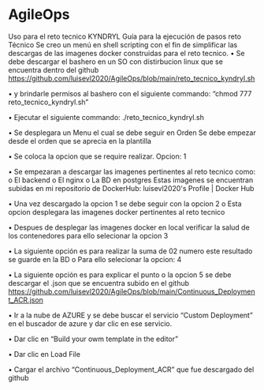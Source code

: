 # AgileOps
Uso para el reto tecnico KYNDRYL
Guía para la ejecución de pasos reto Técnico
Se creo un menú en shell scripting con el fin de simplificar las descargas de las imagenes docker construidas para el reto tecnico.
•	Se debe descargar el bashero en un SO con distirbucion linux que se encuentra dentro del github
https://github.com/luisevl2020/AgileOps/blob/main/reto_tecnico_kyndryl.sh
 
•	y brindarle permisos al bashero con el siguiente commando:
“chmod 777 reto_tecnico_kyndryl.sh”
 
•	Ejecutar el siguiente commando: ./reto_tecnico_kyndryl.sh
 
•	Se desplegara un Menu el cual se debe seguir en Orden
Se debe empezar desde el orden que se aprecia en la plantilla
 
•	Se coloca la opcion que se require realizar. Opcion: 1
 
•	Se empezaran a descargar las imagenes pertinentes al reto tecnico como:
o	El backend
o	El nginx
o	La BD en postgres
Estas imagenes se encuentran subidas en mi repositorio de DockerHub: luisevl2020's Profile | Docker Hub
 

•	Una vez descargado la opcion 1 se debe seguir con la opcion 2
o	Esta opcion desplegara las imagenes docker pertinentes al reto tecnico
 
•	Despues de desplegar las imagenes docker en local verificar la salud de los contenedores para ello selecionar la opcion 3
 
•	La siguiente opción es para realizar la suma de 02 numero  este resultado se guarde en la BD
o	Para ello selecionar la opcion: 4
 
•	La siguiente opción es para explicar el punto o la opcion 5 se debe descargar el .json que se encuentra subido en el github https://github.com/luisevl2020/AgileOps/blob/main/Continuous_Deployment_ACR.json
 

 
•	Ir a la nube de AZURE y se debe buscar el servicio “Custom Deployment” en el buscador de azure y dar clic en ese servicio.

 

•	Dar clic en “Build your owm template in the editor”

 






•	Dar clic en Load File

 

•	Cargar el archivo “Continuous_Deployment_ACR” que fue descargado del github

 


